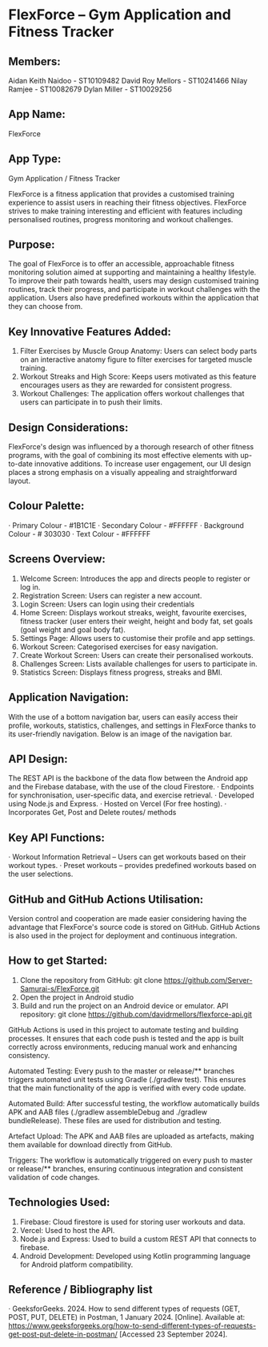 # FlexForce – Gym Application and Fitness Tracker

## Members:
Aidan Keith Naidoo - ST10109482
David Roy Mellors - ST10241466
Nilay Ramjee - ST10082679
Dylan Miller - ST10029256

## App Name: 
FlexForce

## App Type: 
Gym Application / Fitness Tracker

FlexForce is a fitness application that provides a customised training experience to assist users in reaching their fitness objectives. 
FlexForce strives to make training interesting and efficient with features including personalised routines, progress monitoring and workout challenges.

## Purpose:
The goal of FlexForce is to offer an accessible, approachable fitness monitoring solution aimed at supporting and maintaining a healthy lifestyle. 
To improve their path towards health, users may design customised training routines, track their progress, and participate in workout challenges with the application. 
Users also have predefined workouts within the application that they can choose from.

## Key Innovative Features Added:

1. Filter Exercises by Muscle Group Anatomy: Users can select body parts on an interactive anatomy figure to filter exercises for targeted muscle training.
2. Workout Streaks and High Score: Keeps users motivated as this feature encourages users as they are rewarded for consistent progress.
3. Workout Challenges: The application offers workout challenges that users can participate in to push their limits.

## Design Considerations:
FlexForce's design was influenced by a thorough research of other fitness programs, with the goal of combining its most effective elements with up-to-date innovative additions. 
To increase user engagement, our UI design places a strong emphasis on a visually appealing and straightforward layout.

## Colour Palette:
· Primary Colour - #1B1C1E
· Secondary Colour - #FFFFFF
· Background Colour - # 303030
· Text Colour - #FFFFFF

## Screens Overview:
1. Welcome Screen: Introduces the app and directs people to register or log in.
2. Registration Screen: Users can register a new account.
3. Login Screen: Users can login using their credentials
4. Home Screen: Displays workout streaks, weight, favourite exercises, fitness tracker (user enters their weight, height and body fat, set goals (goal weight and goal body fat).
5. Settings Page: Allows users to customise their profile and app settings.
6. Workout Screen: Categorised exercises for easy navigation.
7. Create Workout Screen: Users can create their personalised workouts.
8. Challenges Screen: Lists available challenges for users to participate in.
9. Statistics Screen: Displays fitness progress, streaks and BMI.
 
## Application Navigation:
With the use of a bottom navigation bar, users can easily access their profile, workouts, statistics, challenges, and settings in FlexForce thanks to its user-friendly navigation. Below is an image of the navigation bar.
 
## API Design:
The REST API is the backbone of the data flow between the Android app and the Firebase database, with the use of the cloud Firestore.
· Endpoints for synchronisation, user-specific data, and exercise retrieval.
· Developed using Node.js and Express.
· Hosted on Vercel (For free hosting).
· Incorporates Get, Post and Delete routes/ methods

## Key API Functions:
·  Workout Information Retrieval – Users can get workouts based on their workout types.
·  Preset workouts – provides predefined workouts based on the user selections.

## GitHub and GitHub Actions Utilisation:
Version control and cooperation are made easier considering having the advantage that FlexForce's source code is stored on GitHub. 
GitHub Actions is also used in the project for deployment and continuous integration.

## How to get Started:
1. Clone the repository from GitHub: 
git clone  https://github.com/Server-Samurai-s/FlexForce.git
2. Open the project in Android studio
3. Build and run the project on an Android device or emulator. 
API repository: git clone https://github.com/davidrmellors/flexforce-api.git

GitHub Actions is used in this project to automate testing and building processes. It ensures that each code push is tested and the app is built correctly across environments, reducing manual work and enhancing consistency.

Automated Testing:
Every push to the master or release/** branches triggers automated unit tests using Gradle (./gradlew test). This ensures that the main functionality of the app is verified with every code update.

Automated Build:
After successful testing, the workflow automatically builds APK and AAB files (./gradlew assembleDebug and ./gradlew bundleRelease). These files are used for distribution and testing.

Artefact Upload:
The APK and AAB files are uploaded as artefacts, making them available for download directly from GitHub.

Triggers:
The workflow is automatically triggered on every push to master or release/** branches, ensuring continuous integration and consistent validation of code changes.

## Technologies Used:
1. Firebase: Cloud firestore is used for storing user workouts and data.
2. Vercel: Used to host the API.
3. Node.js and Express: Used to build a custom REST API that connects to firebase. 
4. Android Development: Developed using Kotlin programming language for Android platform compatibility.
 
## Reference / Bibliography list
· GeeksforGeeks. 2024. How to send different types of requests (GET, POST, PUT, DELETE) in Postman, 1 January 2024. [Online]. Available at: https://www.geeksforgeeks.org/how-to-send-different-types-of-requests-get-post-put-delete-in-postman/ [Accessed 23 September 2024].
